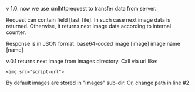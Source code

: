 v 1.0.
now we use xmlhttprequest to transfer data from server.


Request can contain field [last_file]. In such case next image data is returned. Otherwise, it returns next image data according to internal counter. 


Response is in JSON format: 
base64-coded image [image]
image name [name]


v.0.1
returns next image from images directory. 
Call via url like:
```
<img src="script-url">
```

By default images are stored in "images" sub-dir. Or, change path in line #2

